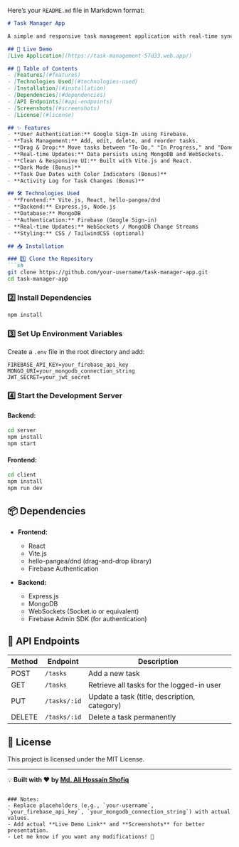 Here’s your `README.md` file in Markdown format:  

```markdown
# Task Manager App

A simple and responsive task management application with real-time synchronization, authentication, and drag-and-drop functionality.

## 🚀 Live Demo
[Live Application](https://task-management-57d33.web.app/)

## 📖 Table of Contents
- [Features](#features)
- [Technologies Used](#technologies-used)
- [Installation](#installation)
- [Dependencies](#dependencies)
- [API Endpoints](#api-endpoints)
- [Screenshots](#screenshots)
- [License](#license)

## ✨ Features
- **User Authentication:** Google Sign-In using Firebase.
- **Task Management:** Add, edit, delete, and reorder tasks.
- **Drag & Drop:** Move tasks between "To-Do," "In Progress," and "Done."
- **Real-time Updates:** Data persists using MongoDB and WebSockets.
- **Clean & Responsive UI:** Built with Vite.js and React.
- **Dark Mode (Bonus)**
- **Task Due Dates with Color Indicators (Bonus)**
- **Activity Log for Task Changes (Bonus)**

## 🛠 Technologies Used
- **Frontend:** Vite.js, React, hello-pangea/dnd
- **Backend:** Express.js, Node.js
- **Database:** MongoDB
- **Authentication:** Firebase (Google Sign-in)
- **Real-time Updates:** WebSockets / MongoDB Change Streams
- **Styling:** CSS / TailwindCSS (optional)

## 📥 Installation

### 1️⃣ Clone the Repository
```sh
git clone https://github.com/your-username/task-manager-app.git
cd task-manager-app
```

### 2️⃣ Install Dependencies
```sh
npm install
```

### 3️⃣ Set Up Environment Variables
Create a `.env` file in the root directory and add:

```
FIREBASE_API_KEY=your_firebase_api_key
MONGO_URI=your_mongodb_connection_string
JWT_SECRET=your_jwt_secret
```

### 4️⃣ Start the Development Server
#### Backend:
```sh
cd server
npm install
npm start
```

#### Frontend:
```sh
cd client
npm install
npm run dev
```

## 📦 Dependencies
- **Frontend:**
  - React
  - Vite.js
  - hello-pangea/dnd (drag-and-drop library)
  - Firebase Authentication

- **Backend:**
  - Express.js
  - MongoDB
  - WebSockets (Socket.io or equivalent)
  - Firebase Admin SDK (for authentication)

## 📡 API Endpoints
| Method | Endpoint          | Description |
|--------|------------------|-------------|
| POST   | `/tasks`         | Add a new task |
| GET    | `/tasks`         | Retrieve all tasks for the logged-in user |
| PUT    | `/tasks/:id`     | Update a task (title, description, category) |
| DELETE | `/tasks/:id`     | Delete a task permanently |

## 📜 License
This project is licensed under the MIT License.

---

💡 **Built with ❤️ by [Md. Ali Hossain Shofiq](https://github.com/hossainshofiq)**
```

### Notes:
- Replace placeholders (e.g., `your-username`, `your_firebase_api_key`, `your_mongodb_connection_string`) with actual values.
- Add actual **Live Demo Link** and **Screenshots** for better presentation.
- Let me know if you want any modifications! 🚀